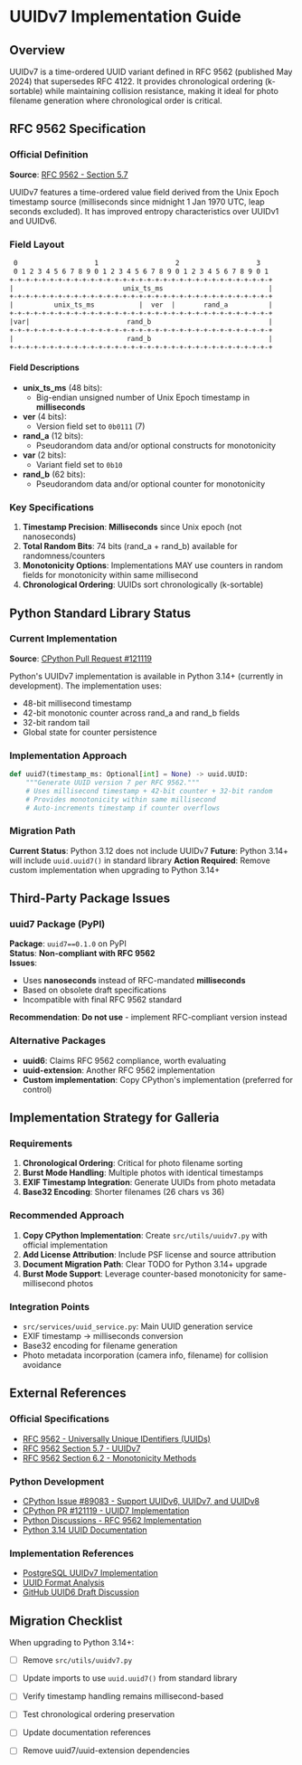 # UUIDv7 Implementation Guide

## Overview

UUIDv7 is a time-ordered UUID variant defined in RFC 9562 (published May 2024)
that supersedes RFC 4122.
It provides chronological ordering (k-sortable) while
maintaining collision resistance,
making it ideal for photo filename generation where
chronological order is critical.

## RFC 9562 Specification

### Official Definition

**Source**: [RFC 9562 - Section 5.7](https://www.rfc-editor.org/rfc/rfc9562.html#section-5.7)

UUIDv7 features a time-ordered value field derived from
the Unix Epoch timestamp source
(milliseconds since midnight 1 Jan 1970 UTC, leap seconds excluded).
It has improved entropy characteristics over UUIDv1 and UUIDv6.

### Field Layout

```txt
 0                   1                   2                   3
 0 1 2 3 4 5 6 7 8 9 0 1 2 3 4 5 6 7 8 9 0 1 2 3 4 5 6 7 8 9 0 1
+-+-+-+-+-+-+-+-+-+-+-+-+-+-+-+-+-+-+-+-+-+-+-+-+-+-+-+-+-+-+-+-+
|                           unix_ts_ms                          |
+-+-+-+-+-+-+-+-+-+-+-+-+-+-+-+-+-+-+-+-+-+-+-+-+-+-+-+-+-+-+-+-+
|          unix_ts_ms           |  ver  |       rand_a          |
+-+-+-+-+-+-+-+-+-+-+-+-+-+-+-+-+-+-+-+-+-+-+-+-+-+-+-+-+-+-+-+-+
|var|                        rand_b                             |
+-+-+-+-+-+-+-+-+-+-+-+-+-+-+-+-+-+-+-+-+-+-+-+-+-+-+-+-+-+-+-+-+
|                            rand_b                             |
+-+-+-+-+-+-+-+-+-+-+-+-+-+-+-+-+-+-+-+-+-+-+-+-+-+-+-+-+-+-+-+-+
```

#### Field Descriptions

- **unix_ts_ms** (48 bits):
  - Big-endian unsigned number of Unix Epoch timestamp in **milliseconds**
- **ver** (4 bits):
  - Version field set to `0b0111` (7)
- **rand_a** (12 bits):
  - Pseudorandom data and/or optional constructs for monotonicity
- **var** (2 bits):
  - Variant field set to `0b10`
- **rand_b** (62 bits):
  - Pseudorandom data and/or optional counter for monotonicity

### Key Specifications

1. **Timestamp Precision**: **Milliseconds** since Unix epoch (not nanoseconds)
2. **Total Random Bits**: 74 bits (rand_a + rand_b) available for randomness/counters
3. **Monotonicity Options**: Implementations MAY use counters in
    random fields for monotonicity within same millisecond
4. **Chronological Ordering**: UUIDs sort chronologically (k-sortable)

## Python Standard Library Status

### Current Implementation

**Source**: [CPython Pull Request #121119](https://github.com/python/cpython/pull/121119)

Python's UUIDv7 implementation is available in Python 3.14+
(currently in development).
The implementation uses:

- 48-bit millisecond timestamp
- 42-bit monotonic counter across rand_a and rand_b fields
- 32-bit random tail
- Global state for counter persistence

### Implementation Approach

```python
def uuid7(timestamp_ms: Optional[int] = None) -> uuid.UUID:
    """Generate UUID version 7 per RFC 9562."""
    # Uses millisecond timestamp + 42-bit counter + 32-bit random
    # Provides monotonicity within same millisecond
    # Auto-increments timestamp if counter overflows
```

### Migration Path

**Current Status**: Python 3.12 does not include UUIDv7
**Future**: Python 3.14+ will include `uuid.uuid7()` in standard library
**Action Required**: Remove custom implementation when upgrading to Python 3.14+

## Third-Party Package Issues

### uuid7 Package (PyPI)

**Package**: `uuid7==0.1.0` on PyPI  
**Status**: **Non-compliant with RFC 9562**  
**Issues**:

- Uses **nanoseconds** instead of RFC-mandated **milliseconds**
- Based on obsolete draft specifications
- Incompatible with final RFC 9562 standard

**Recommendation**: **Do not use** - implement RFC-compliant version instead

### Alternative Packages

- **uuid6**: Claims RFC 9562 compliance, worth evaluating
- **uuid-extension**: Another RFC 9562 implementation
- **Custom implementation**: Copy CPython's implementation (preferred for control)

## Implementation Strategy for Galleria

### Requirements

1. **Chronological Ordering**: Critical for photo filename sorting
2. **Burst Mode Handling**: Multiple photos with identical timestamps
3. **EXIF Timestamp Integration**: Generate UUIDs from photo metadata
4. **Base32 Encoding**: Shorter filenames (26 chars vs 36)

### Recommended Approach

1. **Copy CPython Implementation**: Create `src/utils/uuidv7.py` with official implementation
2. **Add License Attribution**: Include PSF license and source attribution
3. **Document Migration Path**: Clear TODO for Python 3.14+ upgrade
4. **Burst Mode Support**: Leverage counter-based monotonicity for
    same-millisecond photos

### Integration Points

- `src/services/uuid_service.py`: Main UUID generation service
- EXIF timestamp → milliseconds conversion
- Base32 encoding for filename generation
- Photo metadata incorporation (camera info, filename) for collision avoidance

## External References

### Official Specifications

- [RFC 9562 - Universally Unique IDentifiers (UUIDs)](https://www.rfc-editor.org/rfc/rfc9562.html)
- [RFC 9562 Section 5.7 - UUIDv7](https://www.rfc-editor.org/rfc/rfc9562.html#section-5.7)
- [RFC 9562 Section 6.2 - Monotonicity Methods](https://www.rfc-editor.org/rfc/rfc9562.html#section-6.2)

### Python Development

- [CPython Issue #89083 - Support UUIDv6, UUIDv7, and UUIDv8](https://github.com/python/cpython/issues/89083)
- [CPython PR #121119 - UUID7 Implementation](https://github.com/python/cpython/pull/121119)
- [Python Discussions - RFC 9562 Implementation](https://discuss.python.org/t/rfc-4122-9562-uuid-version-7-and-8-implementation/56725)
- [Python 3.14 UUID Documentation](https://docs.python.org/3.14/library/uuid.html)

### Implementation References

- [PostgreSQL UUIDv7 Implementation](https://postgresql.verite.pro/blog/2024/07/15/uuid-v7-pure-sql.html)
- [UUID Format Analysis](https://blog.scaledcode.com/blog/analyzing-new-unique-id/)
- [GitHub UUID6 Draft Discussion](https://github.com/uuid6/uuid6-ietf-draft/issues/24)

## Migration Checklist

When upgrading to Python 3.14+:

- [ ] Remove `src/utils/uuidv7.py`
- [ ] Update imports to use `uuid.uuid7()` from standard library
- [ ] Verify timestamp handling remains millisecond-based
- [ ] Test chronological ordering preservation
- [ ] Update documentation references
- [ ] Remove uuid7/uuid-extension dependencies

